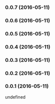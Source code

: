 ### 0.0.7 (2016-05-11)


### 0.0.6 (2016-05-11)


### 0.0.5 (2016-05-11)


### 0.0.4 (2016-05-11)


### 0.0.3 (2016-05-11)


### 0.0.2 (2016-05-11)


### 0.0.1 (2016-05-11)


undefined
